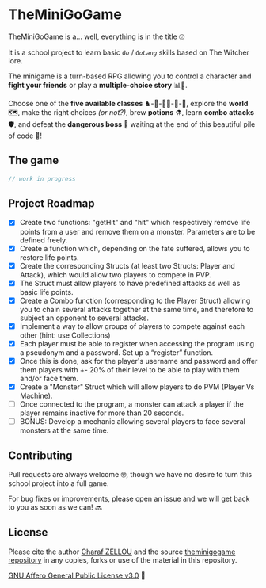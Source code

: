 # TheMiniGoGame

TheMiniGoGame is a... well, everything is in the title 🙄

It is a school project to learn basic *`Go`* / *`GoLang`* skills based on The Witcher lore.

The minigame is a turn-based RPG allowing you to control a character and **fight your friends** or play a **multiple-choice story** 📊💬.

Choose one of the **five available classes** ♞-🏹-🐱‍👤-🙏-💪, explore the **world** 🗺️, make the right choices *(or not?)*, brew **potions** ⚗️, learn **combo attacks** 🛡️, and defeat the **dangerous boss** 👹 waiting at the end of this beautiful pile of code 🎉!

## The game

```go
// work in progress
```

## Project Roadmap
- [x] Create two functions: "getHit" and "hit" which respectively remove life points from a user and remove them on a monster. Parameters are to be defined freely.
- [x] Create a function which, depending on the fate suffered, allows you to restore life points.
- [X] Create the corresponding Structs (at least two Structs: Player and Attack), which would allow two players to compete in PVP.
- [X] The Struct must allow players to have predefined attacks as well as basic life points.
- [X] Create a Combo function (corresponding to the Player Struct) allowing you to chain several attacks together at the same time, and therefore to subject an opponent to several attacks.
- [x] Implement a way to allow groups of players to compete against each other (hint: use Collections)
- [x] Each player must be able to register when accessing the program using a pseudonym and a password. Set up a “register” function.
- [x] Once this is done, ask for the player's username and password and offer them players with +- 20% of their level to be able to play with them and/or face them.
- [X] Create a "Monster" Struct which will allow players to do PVM (Player Vs Machine).
- [ ] Once connected to the program, a monster can attack a player if the player remains inactive for more than 20 seconds.
- [ ] BONUS: Develop a mechanic allowing several players to face several monsters at the same time.

## Contributing
Pull requests are always welcome 🤓, though we have no desire to turn this school project into a full game.

For bug fixes or improvements, please open an issue and we will get back to you as soon as we can! 🔜

## License
Please cite the author [Charaf ZELLOU](https://linkedin.com/in/charafzellou/) and the source [theminigogame repository](https://github.com/charafzellou/theminigogame/) in any copies, forks or use of the material in this repository.

[GNU Affero General Public License v3.0](https://choosealicense.com/licenses/agpl-3.0/) 🥐
